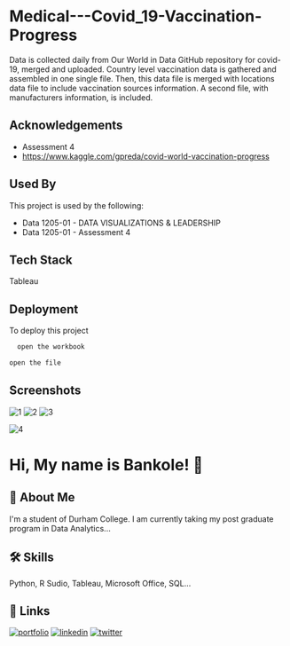 # Medical---Covid_19-Vaccination-Progress

Data is collected daily from Our World in Data GitHub repository for covid-19, merged and uploaded. Country level vaccination data is gathered and assembled in one single file. Then, this data file is merged with locations data file to include vaccination sources information. A second file, with manufacturers information, is included.


## Acknowledgements

 - Assessment 4
 - https://www.kaggle.com/gpreda/covid-world-vaccination-progress

## Used By

This project is used by the following:

- Data 1205-01 - DATA VISUALIZATIONS & LEADERSHIP
- Data 1205-01 - Assessment 4



## Tech Stack

Tableau

## Deployment

To deploy this project 

```bash
  open the workbook
```
```bash
open the file
```

## Screenshots
![1](https://user-images.githubusercontent.com/73833385/147839162-44bb296a-c2e2-4935-9844-2ee9e2473725.png)
![2](https://user-images.githubusercontent.com/73833385/147839164-6f3667fe-3247-42db-a27d-61698276bc25.png)
![3](https://user-images.githubusercontent.com/73833385/147839168-b8f6780e-321e-42e8-95a7-2f69b6a00c88.png)

![4](https://user-images.githubusercontent.com/73833385/147839172-8b432306-c429-4c76-894e-eca41a09482b.png)

# Hi, My name is Bankole! 👋


## 🚀 About Me
I'm a student of Durham College. I am currently taking my post graduate program in Data Analytics...


## 🛠 Skills
Python, R Sudio, Tableau, Microsoft Office, SQL...


## 🔗 Links
[![portfolio](https://img.shields.io/badge/my_portfolio-000?style=for-the-badge&logo=ko-fi&logoColor=white)](https://katherinempeterson.com/)
[![linkedin](https://img.shields.io/badge/linkedin-0A66C2?style=for-the-badge&logo=linkedin&logoColor=white)](https://www.linkedin.com/)
[![twitter](https://img.shields.io/badge/twitter-1DA1F2?style=for-the-badge&logo=twitter&logoColor=white)](https://twitter.com/)

